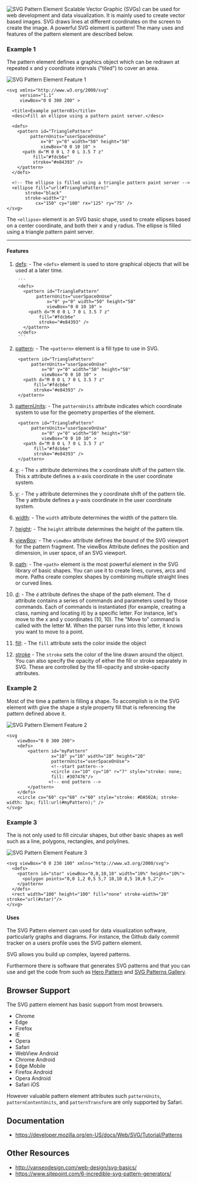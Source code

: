 ![SVG Pattern Element](projectHeader.png "SVG Pattern Element")
Scalable Vector Graphic (SVGs) can be used for web development and data visualization. It is mainly used to create vector based images. SVG draws lines at different coordinates on the screen to create the image. A powerful SVG element is pattern! The many uses and features of the pattern element are described below.

### Example 1
The pattern element defines a graphics object which can be redrawn at repeated x and y coordinate intervals ("tiled") to cover an area.

![SVG Pattern Element Feature 1](feature-1.png "Feature 1 Test")

    <svg xmlns="http://www.w3.org/2000/svg"
         version="1.1"
         viewBox="0 0 300 200" >

      <title>Example pattern01</title>
      <desc>Fill an ellipse using a pattern paint server.</desc>

      <defs>
        <pattern id="TrianglePattern"
             patternUnits="userSpaceOnUse"
                 x="0" y="0" width="50" height="50"
                 viewBox="0 0 10 10" >
          <path d="M 0 0 L 7 0 L 3.5 7 z"
              fill="#fdcb6e"
              stroke="#e84393" />
        </pattern>
      </defs>

      <!-- The ellipse is filled using a triangle pattern paint server -->
      <ellipse fill="url(#TrianglePattern)"
           stroke="black"
           stroke-width="2"
               cx="150" cy="100" rx="125" ry="75" />
    </svg>

The `<ellipse>` element is an SVG basic shape, used to create
ellipses based on a center coordinate, and both their x and y radius. The ellipse is filled using a triangle pattern paint server.

----
#### Features
1. [defs](https://developer.mozilla.org/en-US/docs/Web/SVG/Element/defs):
        - The `<defs>` element is used to store graphical objects that will be used at a later time.

        ```
        <defs>
          <pattern id="TrianglePattern"
               patternUnits="userSpaceOnUse"
                   x="0" y="0" width="50" height="50"
                   viewBox="0 0 10 10" >
            <path d="M 0 0 L 7 0 L 3.5 7 z"
                fill="#fdcb6e"
                stroke="#e84393" />
          </pattern>
        </defs>
        ```

2. [pattern](https://developer.mozilla.org/en-US/docs/Web/SVG/Element/pattern):
        - The `<pattern>` element is a fill type to use in SVG.

        <pattern id="TrianglePattern"
             patternUnits="userSpaceOnUse"
                 x="0" y="0" width="50" height="50"
                 viewBox="0 0 10 10" >
          <path d="M 0 0 L 7 0 L 3.5 7 z"
              fill="#fdcb6e"
              stroke="#e84393" />
        </pattern>

3. [patternUnits](https://developer.mozilla.org/en-US/docs/Web/SVG/Attribute/patternUnits):
        - The `patternUnits` attribute indicates which coordinate system to use for the geometry properties of the <pattern> element.

        <pattern id="TrianglePattern"
             patternUnits="userSpaceOnUse"
                 x="0" y="0" width="50" height="50"
                 viewBox="0 0 10 10" >
          <path d="M 0 0 L 7 0 L 3.5 7 z"
              fill="#fdcb6e"
              stroke="#e84393" />
        </pattern>

4. [x](https://developer.mozilla.org/en-US/docs/Web/SVG/Attribute/x):
        - The `x` attribute determines the x coordinate shift
        of the pattern tile. This x attribute defines a x-axis
        coordinate in the user coordinate system.

    <pattern id="TrianglePattern"
         patternUnits="userSpaceOnUse"
             x="0" y="0" width="50" height="50"
             viewBox="0 0 10 10" >
      <path d="M 0 0 L 7 0 L 3.5 7 z"
          fill="#fdcb6e"
          stroke="#e84393" />
    </pattern>

5. [y](https://developer.mozilla.org/en-US/docs/Web/SVG/Attribute/y):
        - The `y` attribute determines the y coordinate shift
        of the pattern tile. The y attribute defines a y-axis
        coordinate in the user coordinate system.

    <pattern id="TrianglePattern"
         patternUnits="userSpaceOnUse"
             x="0" y="0" width="50" height="50"
             viewBox="0 0 10 10" >
      <path d="M 0 0 L 7 0 L 3.5 7 z"
          fill="#fdcb6e"
          stroke="#e84393" />
    </pattern>
6. [width](https://developer.mozilla.org/en-US/docs/Web/SVG/Attribute/width):
        - The `width` attribute determines the width of the
        pattern tile.

    <pattern id="TrianglePattern"
         patternUnits="userSpaceOnUse"
             x="0" y="0" width="50" height="50"
             viewBox="0 0 10 10" >
      <path d="M 0 0 L 7 0 L 3.5 7 z"
          fill="#fdcb6e"
          stroke="#e84393" />
    </pattern>
7. [height](https://developer.mozilla.org/en-US/docs/Web/SVG/Attribute/width):
        - The `height` attribute determines the height of the
        pattern tile.

    <pattern id="TrianglePattern"
         patternUnits="userSpaceOnUse"
             x="0" y="0" width="50" height="50"
             viewBox="0 0 10 10" >
      <path d="M 0 0 L 7 0 L 3.5 7 z"
          fill="#fdcb6e"
          stroke="#e84393" />
    </pattern>
8. [viewBox](https://developer.mozilla.org/en-US/docs/Web/SVG/Attribute/viewBox):
        - The `viewBox` attribute defines the bound of the SVG
        viewport for the pattern fragment. The viewBox Attribute
        defines the position and dimension, in user space, of
        an SVG viewport.

     <pattern id="TrianglePattern"
          patternUnits="userSpaceOnUse"
              x="0" y="0" width="50" height="50"
              viewBox="0 0 10 10" >
       <path d="M 0 0 L 7 0 L 3.5 7 z"
           fill="#fdcb6e"
           stroke="#e84393" />
     </pattern>

9. [path](https://developer.mozilla.org/en-US/docs/Web/SVG/Tutorial/Paths):
        - The `<path>` element is the most powerful element in
        the SVG library of basic shapes. You can use it to create
        lines, curves, arcs and more. Paths create complex shapes
        by combining multiple straight lines or curved lines.

    <pattern id="TrianglePattern"
         patternUnits="userSpaceOnUse"
             x="0" y="0" width="50" height="50"
             viewBox="0 0 10 10" >
      <path d="M 0 0 L 7 0 L 3.5 7 z"
          fill="#fdcb6e"
          stroke="#e84393" />
    </pattern>

10. [d](https://developer.mozilla.org/en-US/docs/Web/SVG/Attribute/d):
        - The `d` attribute defines the shape of the path element. The d attribute contains a series of commands and parameters used by those commands. Each of commands is instantiated (for example, creating a class, naming and locating it) by a specific letter. For instance, let's move to the x and y coordinates (10, 10). The "Move to" command is called with the letter M. When the parser runs into this letter, it knows you want to move to a point.

    <pattern id="TrianglePattern"
         patternUnits="userSpaceOnUse"
             x="0" y="0" width="50" height="50"
             viewBox="0 0 10 10" >
      <path d="M 0 0 L 7 0 L 3.5 7 z"
          fill="#fdcb6e"
          stroke="#e84393" />
    </pattern>

11. [fill](https://developer.mozilla.org/en-US/docs/Web/SVG/Tutorial/Fills_and_Strokes):
        - The `fill` attribute sets the color inside the object

    <pattern id="TrianglePattern"
         patternUnits="userSpaceOnUse"
             x="0" y="0" width="50" height="50"
             viewBox="0 0 10 10" >
      <path d="M 0 0 L 7 0 L 3.5 7 z"
          fill="#fdcb6e"
          stroke="#e84393" />
    </pattern>
12. [stroke](https://developer.mozilla.org/en-US/docs/Web/SVG/Tutorial/Fills_and_Strokes)
        - The `stroke` sets the color of the line drawn
        around the object. You can also specify the opacity
        of either the fill or stroke separately in SVG. These
        are controlled by the fill-opacity and stroke-opacity
        attributes.

    <pattern id="TrianglePattern"
         patternUnits="userSpaceOnUse"
             x="0" y="0" width="50" height="50"
             viewBox="0 0 10 10" >
      <path d="M 0 0 L 7 0 L 3.5 7 z"
          fill="#fdcb6e"
          stroke="#e84393" />
    </pattern>



### Example 2
Most of the time a pattern is filling a shape. To
accomplish is in the SVG element with give the shape a style property fill
that is referencing the pattern defined above it.

![SVG Pattern Element Feature 2](feature-2.png "Feature 2 Test")

    <svg
        viewBox="0 0 300 200">
        <defs>
            <pattern id="myPattern"
                     x="10" y="10" width="20" height="20"
                     patternUnits="userSpaceOnUse">
                     <!--start pattern-->
                     <circle cx="10" cy="10" r="7" style="stroke: none;
                     fill: #307476"/>
                    <!-- end pattern -->
            </pattern>
        </defs>
        <circle cx="60" cy="60" r="60" style="stroke: #DA502A; stroke-width: 3px; fill:url(#myPattern);" />
    </svg>

### Example 3
The is not only used to fill circular shapes, but
other basic shapes as well such as a line, polygons, rectangles, and polylines.

![SVG Pattern Element Feature 3](feature-3.png "Feature 3 Test")

    <svg viewBox="0 0 230 100" xmlns="http://www.w3.org/2000/svg">
      <defs>
        <pattern id="star" viewBox="0,0,10,10" width="10%" height="10%">
          <polygon points="0,0 1,2 0,5 5,7 10,10 8,5 10,0 5,2"/>
        </pattern>
      </defs>
      <rect width="100" height="100" fill="none" stroke-width="20" stroke="url(#star)"/>
    </svg>




#### Uses
The SVG Pattern element can used for data visualization software, particularly
graphs and diagrams. For instance, the Github daily commit tracker on a users profile
uses the SVG pattern element.

SVG allows you build up complex, layered patterns.

Furthermore there is software that generates SVG patterns and that you can use and get the code from such as  [Hero Pattern](http://www.heropatterns.com/) and [SVG Patterns Gallery](https://philiprogers.com/svgpatterns/).

## Browser Support
The SVG pattern element has basic support from most browsers.
- Chrome
- Edge
- Firefox
- IE
- Opera
- Safari
- WebView Android
- Chrome Android
- Edge Mobile
- Firefox Android
- Opera Android
- Safari iOS

However valuable pattern element attributes such `patternUnits`, `patternContentUnits`, and `patternTransform` are only supported by Safari.

## Documentation
- https://developer.mozilla.org/en-US/docs/Web/SVG/Tutorial/Patterns

## Other Resources
- http://vanseodesign.com/web-design/svg-basics/
- https://www.sitepoint.com/6-incredible-svg-pattern-generators/
